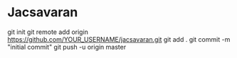 # Jacsavaran
git init
git remote add origin https://github.com/YOUR_USERNAME/jacsavaran.git
git add .
git commit -m "initial commit"
git push -u origin master
